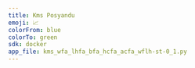 ```yaml
---
title: Kms Posyandu
emoji: 📈
colorFrom: blue
colorTo: green
sdk: docker
app_file: kms_wfa_lhfa_bfa_hcfa_acfa_wflh-st-0_1.py
---
```

